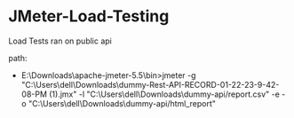 # JMeter-Load-Testing
Load Tests ran on public api


path:
- E:\Downloads\apache-jmeter-5.5\bin>jmeter -g "C:\Users\dell\Downloads\dummy-Rest-API-RECORD-01-22-23-9-42-08-PM (1).jmx" -l "C:\Users\dell\Downloads\dummy-api/report.csv" -e -o "C:\Users\dell\Downloads\dummy-api/html_report"    
